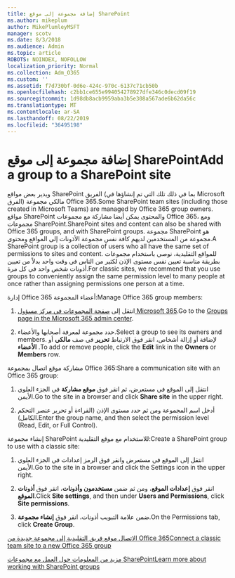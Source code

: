 ```yaml
---
title: إضافة مجموعة إلى موقع SharePoint
ms.author: mikeplum
author: MikePlumleyMSFT
manager: scotv
ms.date: 8/3/2018
ms.audience: Admin
ms.topic: article
ROBOTS: NOINDEX, NOFOLLOW
localization_priority: Normal
ms.collection: Adm_O365
ms.custom: ''
ms.assetid: f7d730bf-0d6e-424c-970c-6137c71cb50b
ms.openlocfilehash: c2bb1ce655e994054278927dfe346c0decd09f19
ms.sourcegitcommit: 1d98db8acb9959aba3b5e308a567ade6b62da56c
ms.translationtype: MT
ms.contentlocale: ar-SA
ms.lasthandoff: 08/22/2019
ms.locfileid: "36495198"
---
```

# <a name="add-a-group-to-a-sharepoint-site"></a><span data-ttu-id="e0e89-102">إضافة مجموعة إلى موقع SharePoint</span><span class="sxs-lookup"><span data-stu-id="e0e89-102">Add a group to a SharePoint site</span></span>

<span data-ttu-id="e0e89-103">ويدير بعض مواقع SharePoint الفريق (بما في ذلك تلك التي تم إنشاؤها في Microsoft الفرق) مالكي مجموعة Office 365.</span><span class="sxs-lookup"><span data-stu-id="e0e89-103">Some SharePoint team sites (including those created in Microsoft Teams) are managed by Office 365 group owners.</span></span> <span data-ttu-id="e0e89-104">مواقع SharePoint والمحتوى يمكن أيضا مشاركة مع مجموعات Office 365، ومع مجموعات SharePoint.</span><span class="sxs-lookup"><span data-stu-id="e0e89-104">SharePoint sites and content can also be shared with Office 365 groups, and with SharePoint groups.</span></span> <span data-ttu-id="e0e89-105">مجموعة SharePoint هو مجموعة من المستخدمين لديهم كافة نفس مجموعة الأذونات إلى المواقع ومحتوى.</span><span class="sxs-lookup"><span data-stu-id="e0e89-105">A SharePoint group is a collection of users who all have the same set of permissions to sites and content.</span></span> <span data-ttu-id="e0e89-106">للمواقع التقليدية، نوصي باستخدام مجموعات بطريقة مناسبة تعيين نفس مستوى الإذن لكثير من الناس في وقت واحد بدلاً من تعيين أذونات شخص واحد في كل مرة.</span><span class="sxs-lookup"><span data-stu-id="e0e89-106">For classic sites, we recommend that you use groups to conveniently assign the same permission level to many people at once rather than assigning permissions one person at a time.</span></span>
  
<span data-ttu-id="e0e89-107">إدارة Office 365 أعضاء المجموعة:</span><span class="sxs-lookup"><span data-stu-id="e0e89-107">Manage Office 365 group members:</span></span>
  
1. <span data-ttu-id="e0e89-108">انتقل إلى [صفحة المجموعات في مركز مسؤول Microsoft 365](https://portal.office.com/adminportal/home#/groups).</span><span class="sxs-lookup"><span data-stu-id="e0e89-108">Go to the [Groups page in the Microsoft 365 admin center](https://portal.office.com/adminportal/home#/groups).</span></span>
    
2. <span data-ttu-id="e0e89-109">حدد مجموعة لمعرفة أصحابها والأعضاء.</span><span class="sxs-lookup"><span data-stu-id="e0e89-109">Select a group to see its owners and members.</span></span> <span data-ttu-id="e0e89-110">لإضافة أو إزالة أشخاص، انقر فوق الارتباط **تحرير** في صف **مالكي** أو **الأعضاء** .</span><span class="sxs-lookup"><span data-stu-id="e0e89-110">To add or remove people, click the **Edit** link in the **Owners** or **Members** row.</span></span> 
    
<span data-ttu-id="e0e89-111">مشاركة موقع اتصال بمجموعة Office 365:</span><span class="sxs-lookup"><span data-stu-id="e0e89-111">Share a communication site with an Office 365 group:</span></span>
  
1. <span data-ttu-id="e0e89-112">انتقل إلى الموقع في مستعرض، ثم انقر فوق **موقع مشاركة** في الجزء العلوي الأيمن.</span><span class="sxs-lookup"><span data-stu-id="e0e89-112">Go to the site in a browser and click **Share site** in the upper right.</span></span> 
    
2. <span data-ttu-id="e0e89-113">أدخل اسم المجموعة ومن ثم حدد مستوى الإذن (القراءة أو تحرير عنصر التحكم الكامل).</span><span class="sxs-lookup"><span data-stu-id="e0e89-113">Enter the group name, and then select the permission level (Read, Edit, or Full Control).</span></span>
    
<span data-ttu-id="e0e89-114">إنشاء مجموعة SharePoint للاستخدام مع موقع التقليدية:</span><span class="sxs-lookup"><span data-stu-id="e0e89-114">Create a SharePoint group to use with a classic site:</span></span>
  
1. <span data-ttu-id="e0e89-115">انتقل إلى الموقع في مستعرض وانقر فوق الرمز إعدادات في الجزء العلوي الأيمن.</span><span class="sxs-lookup"><span data-stu-id="e0e89-115">Go to the site in a browser and click the Settings icon in the upper right.</span></span>
    
2. <span data-ttu-id="e0e89-116">انقر فوق **إعدادات الموقع**، ومن ثم ضمن **مستخدمون وأذونات**، انقر فوق **أذونات الموقع**.</span><span class="sxs-lookup"><span data-stu-id="e0e89-116">Click **Site settings**, and then under **Users and Permissions**, click **Site permissions**.</span></span>
    
3. <span data-ttu-id="e0e89-117">ضمن علامة التبويب أذونات، انقر فوق **إنشاء مجموعة**.</span><span class="sxs-lookup"><span data-stu-id="e0e89-117">On the Permissions tab, click **Create Group**.</span></span>
    
[<span data-ttu-id="e0e89-118">الاتصال موقع فريق التقليدية إلى مجموعة جديدة من Office 365</span><span class="sxs-lookup"><span data-stu-id="e0e89-118">Connect a classic team site to a new Office 365 group</span></span>](https://go.microsoft.com/fwlink/?linkid=2008654)
  
[<span data-ttu-id="e0e89-119">مزيد من المعلومات حول العمل مع مجموعات SharePoint</span><span class="sxs-lookup"><span data-stu-id="e0e89-119">Learn more about working with SharePoint groups</span></span>](https://go.microsoft.com/fwlink/?linkid=874658)
  


